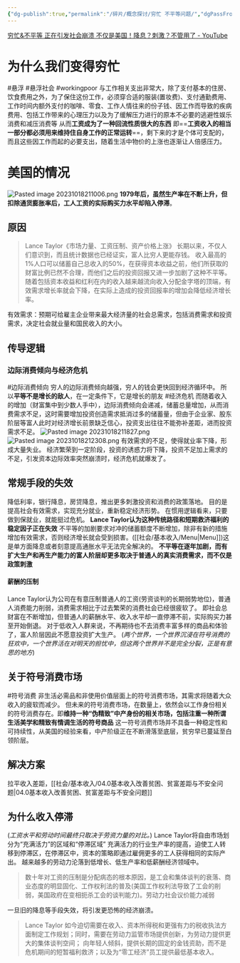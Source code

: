 ```yaml
---
{"dg-publish":true,"permalink":"/碎片/概念探讨/穷忙 不平等问题/","dgPassFrontmatter":true}
---
```


[穷忙&不平等 正在引发社会崩溃 不仅是美国！降息？刺激？不管用了 - YouTube](https://www.youtube.com/watch?v=ToVw8qhNCMI&ab_channel=Yoloidea)
# 为什么我们变得穷忙
#悬浮 #悬浮社会 #workingpoor
与工作相关支出非常大，除了支付基本的住房、饮食费用之外，为了保住这份工作，必须穿合适的服装(置妆费)、支付通勤费用、工作时间内额外支付的咖啡、零食、工作人情往来的份子钱、因工作而导致的疾病费用、包括工作带来的心理压力以及为了缓解压力进行的原本不必要的逃避性娱乐消费和减压消费等
从而**工资成为了一种回流性质很大的东西**
即==**工资收入的相当一部分都必须用来维持住自身工作的正常运转**==，剩下来的才是个体可支配的，而且这些因工作而起的必要支出，随着生活中物价的上涨也逐渐让人倍感压力。
# 美国的情况
![Pasted image 20231018211006.png](/img/user/Pasted%20image%2020231018211006.png)
**1979年后，虽然生产率在不断上升，但扣除通货膨胀率后，工人工资的实际购买力水平却陷入停滞**。
## 原因
>Lance Taylor《市场力量、工资压制、资产价格上涨》
>长期以来，不仅人们意识到，而且统计数据也已经证实，富人比穷人更能存钱。
>收入最高的1%人口可以储蓄自己总收入的50%，在获得资本收益之前，他们所获取的财富比例已然不合理，而他们之后的投资回报又进一步加剧了这种不平等。
>随着包括资本收益和红利在内的收入越来越流向收入分配金字塔的顶端，有效需求增长率就会下降，在实际上造成的投资回报率的增加会降低经济增长率。

有效需求：预期可给雇主企业带来最大经济量的社会总需求，包括消费需求和投资需求，决定社会就业量和国民收入的大小。
## 传导逻辑
### 边际消费倾向与经济危机
#边际消费倾向 
穷人的边际消费倾向越强，穷人的钱会更快回到经济循环中。
所以**平等不是增长的敌人**，在一定条件下，它是增长的朋友
#经济危机
而随着收入的增加（财富集中到少数人手中），边际消费倾向会递减，储蓄总量增加，从而消费需求不足，这时需要增加投资创造需求抵消过多的储蓄量，但由于企业家、股东阶层等富人此时对经济增长前景缺乏信心，投资支出往往不能弥补差距，进而投资需求不足。
![Pasted image 20231018211827.png](/img/user/Pasted%20image%2020231018211827.png)
![Pasted image 20231018212308.png](/img/user/Pasted%20image%2020231018212308.png)
有效需求的不足，使得就业率下降，形成大量失业。
经济繁荣到一定阶段，投资的诱惑力将下降，投资不足加上需求的不足，引发资本边际效率突然崩溃时，经济危机就爆发了。
## 常规手段的失效
降低利率，银行降息，房贷降息，推出更多刺激投资和消费的政策落地。
目的是提高社会有效需求，实现充分就业，重新稳定经济形势。
在惯用逻辑看来，只要做到保就业，就能挺过危机。
**Lance Taylor认为这种传统路径和短期救济福利的稳定因子正在失效**
不平等的加剧要求对冲的储蓄额度不断增加，除非有新的措施增加有效需求，否则经济增长就会受到损害。([[社会/基本收入/Menu\|Menu]])这是单方面降息或者刻意提高通胀水平无法完全解决的。
**不平等在逐年加剧，而有扩大生产和再生产能力的富人阶层却更多取决于普通人的真实消费需求，而不仅是政策刺激**
#### 薪酬的压制
Lance Taylor认为公司在有意压制普通人的工资(劳资谈判的长期弱势地位)，普通人消费能力削弱，消费需求相比于过去繁荣的消费社会已经很疲软了。
即社会总财富在不断增加，但普通人的薪酬水平、收入水平却一直停滞不前，实际购买力甚至开始倒退。
对于低收入人群来说，不再期待也不去消费丰富多样的商品和体验了，富人阶层因此不愿意投资扩大生产。
(*两个世界，一个世界沉浸在符号消费的狂欢中，一个世界活在对明天的担忧中，但这两个世界并不是完全分裂，正是有意思的地方*)
## 关于符号消费市场
#符号消费
非生活必需品和非使用价值层面上的符号消费市场，其需求将随着大众收入的疲软而减少。
但未来的符号消费市场，在数量上，依然会以工作身份相关的符号消费存在。即**维持一种“伪精致”中产身份的相关市场，包括注重一种所谓生活美学和精致有情调生活的符号商品**
这一符号消费市场并不具备一种稳定性和可持续性，从美国的经验来看，中产阶级正在不断滑落至底层，贫穷早已蔓延至白领阶层。
## 解决方案
拉平收入差距，[[社会/基本收入/04.0基本收入改善贫困、贫富差距与不安全问题\|04.0基本收入改善贫困、贫富差距与不安全问题]]
## 为什么收入停滞
(*工资水平和劳动时间最终只取决于劳资力量的对比。*)
Lance Taylor将自由市场划分为“充满活力”的区域和“停滞区域”
充满活力的行业生产率的提高，迫使工人转移到停滞区，在停滞区中，资本的策略即通过雇佣更多的工人获得相同的实际产出。
越来越多的劳动力沦落到低增长、低生产率和低薪酬经济领域中。
>数十年对工资的压制是分配病态的根本原因，是工会和集体谈判的衰落、商业态度的明显固化、工作权利法的普及(美国工作权利法导致了工会的削弱，美国政府在变相扼杀工会的谈判能力)。劳动力社会议价能力减弱


一旦旧的降息等手段失效，将引发更恐怖的经济崩溃。
>Lance Taylor
>如今迫切需要在收入、资本所得税和更强有力的税收执法方面制定工作规划；同时，需要在劳动力监管市场提供创新，为劳动力提供更大的集体谈判空间；
>向年轻人倾斜，提供长期的固定的金钱资助，而不是危机期间的短暂福利救济；以及为“零工经济”员工提供最低基本收入。


